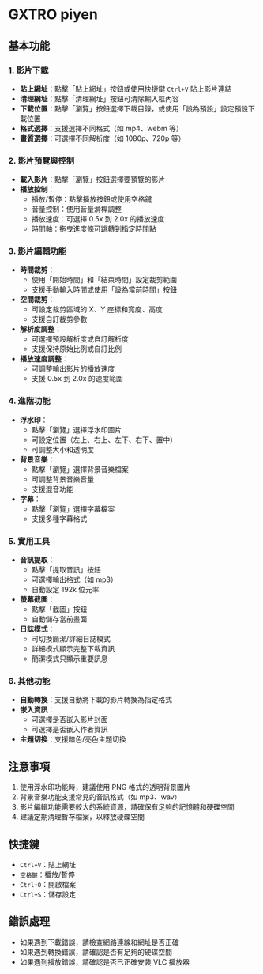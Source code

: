 # GXTRO piyen

## 基本功能

### 1. 影片下載
- **貼上網址**：點擊「貼上網址」按鈕或使用快捷鍵 `Ctrl+V` 貼上影片連結
- **清理網址**：點擊「清理網址」按鈕可清除輸入框內容
- **下載位置**：點擊「瀏覽」按鈕選擇下載目錄，或使用「設為預設」設定預設下載位置
- **格式選擇**：支援選擇不同格式（如 mp4、webm 等）
- **畫質選擇**：可選擇不同解析度（如 1080p、720p 等）

### 2. 影片預覽與控制
- **載入影片**：點擊「瀏覽」按鈕選擇要預覽的影片
- **播放控制**：
  - 播放/暫停：點擊播放按鈕或使用空格鍵
  - 音量控制：使用音量滑桿調整
  - 播放速度：可選擇 0.5x 到 2.0x 的播放速度
  - 時間軸：拖曳進度條可跳轉到指定時間點

### 3. 影片編輯功能
- **時間裁剪**：
  - 使用「開始時間」和「結束時間」設定裁剪範圍
  - 支援手動輸入時間或使用「設為當前時間」按鈕
- **空間裁剪**：
  - 可設定裁剪區域的 X、Y 座標和寬度、高度
  - 支援自訂裁剪參數
- **解析度調整**：
  - 可選擇預設解析度或自訂解析度
  - 支援保持原始比例或自訂比例
- **播放速度調整**：
  - 可調整輸出影片的播放速度
  - 支援 0.5x 到 2.0x 的速度範圍

### 4. 進階功能
- **浮水印**：
  - 點擊「瀏覽」選擇浮水印圖片
  - 可設定位置（左上、右上、左下、右下、置中）
  - 可調整大小和透明度
- **背景音樂**：
  - 點擊「瀏覽」選擇背景音樂檔案
  - 可調整背景音樂音量
  - 支援混音功能
- **字幕**：
  - 點擊「瀏覽」選擇字幕檔案
  - 支援多種字幕格式

### 5. 實用工具
- **音訊提取**：
  - 點擊「提取音訊」按鈕
  - 可選擇輸出格式（如 mp3）
  - 自動設定 192k 位元率
- **螢幕截圖**：
  - 點擊「截圖」按鈕
  - 自動儲存當前畫面
- **日誌模式**：
  - 可切換簡潔/詳細日誌模式
  - 詳細模式顯示完整下載資訊
  - 簡潔模式只顯示重要訊息

### 6. 其他功能
- **自動轉換**：支援自動將下載的影片轉換為指定格式
- **嵌入資訊**：
  - 可選擇是否嵌入影片封面
  - 可選擇是否嵌入作者資訊
- **主題切換**：支援暗色/亮色主題切換

## 注意事項
1. 使用浮水印功能時，建議使用 PNG 格式的透明背景圖片
2. 背景音樂功能支援常見的音訊格式（如 mp3、wav）
3. 影片編輯功能需要較大的系統資源，請確保有足夠的記憶體和硬碟空間
4. 建議定期清理暫存檔案，以釋放硬碟空間

## 快捷鍵
- `Ctrl+V`：貼上網址
- `空格鍵`：播放/暫停
- `Ctrl+O`：開啟檔案
- `Ctrl+S`：儲存設定

## 錯誤處理
- 如果遇到下載錯誤，請檢查網路連線和網址是否正確
- 如果遇到轉換錯誤，請確認是否有足夠的硬碟空間
- 如果遇到播放錯誤，請確認是否已正確安裝 VLC 播放器 
